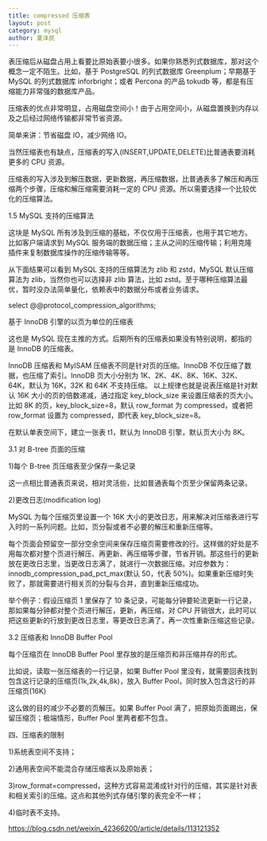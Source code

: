 ```yaml
---
title: compressed 压缩表
layout: post
category: mysql
author: 夏泽民
---
```

表压缩后从磁盘占用上看要比原始表要小很多。如果你熟悉列式数据库，那对这个概念一定不陌生。比如，基于 PostgreSQL 的列式数据库 Greenplum；早期基于 MySQL 的列式数据库 inforbright；或者 Percona 的产品 tokudb 等，都是有压缩能力非常强的数据库产品。

压缩表的优点非常明显，占用磁盘空间小！由于占用空间小，从磁盘置换到内存以及之后经过网络传输都非常节省资源。

简单来讲：节省磁盘 IO，减少网络 IO。
<!-- more -->
当然压缩表也有缺点，压缩表的写入(INSERT,UPDATE,DELETE)比普通表要消耗更多的 CPU 资源。

压缩表的写入涉及到解压数据，更新数据，再压缩数据，比普通表多了解压和再压缩两个步骤，压缩和解压缩需要消耗一定的 CPU 资源。所以需要选择一个比较优化的压缩算法。

1.5 MySQL 支持的压缩算法

这块是 MySQL 所有涉及到压缩的基础，不仅仅用于压缩表，也用于其它地方。比如客户端请求到 MySQL 服务端的数据压缩；主从之间的压缩传输；利用克隆插件来复制数据库操作的压缩传输等等。

从下面结果可以看到 MySQL 支持的压缩算法为 zlib 和 zstd，MySQL 默认压缩算法为 zlib，当然你也可以选择非 zlib 算法，比如 zstd。至于哪种压缩算法最优，暂时没办法简单量化，依赖表中的数据分布或者业务请求。

select @@protocol_compression_algorithms;

基于 InnoDB 引擎的以页为单位的压缩表

这也是 MySQL 现在主推的方式。后期所有的压缩表如果没有特别说明，都指的是 InnoDB 的压缩表。

InnoDB 压缩表和 MyISAM 压缩表不同是针对页的压缩。InnoDB 不仅压缩了数据，也压缩了索引。InnoDB 页大小分别为 1K、2K、4K、8K、16K、32K、64K，默认为 16K，32K 和 64K 不支持压缩。
以上规律也就是说表压缩是针对默认 16K 大小的页的倍数递减，通过指定 key_block_size 来设置压缩表的页大小。比如 8K 的页，key_block_size=8，默认 row_format 为 compressed，或者把 row_format 设置为 compressed，即代表 key_block_size=8。

在默认单表空间下，建立一张表 t1，默认为 InnoDB 引擎，默认页大小为 8K。

3.1 对 B-tree 页面的压缩

1)每个 B-tree 页压缩表至少保存一条记录

这一点相比普通表页来说，相对灵活些，比如普通表每个页至少保留两条记录。

2)更改日志(modification log)

MySQL 为每个压缩页里设置一个 16K 大小的更改日志，用来解决对压缩表进行写入时的一系列问题。比如，页分裂或者不必要的解压和重新压缩等。

每个页面会预留空一部分空余空间来保存压缩页需要修改的行。这样做的好处是不用每次都对整个页进行解压、再更新、再压缩等步骤，节省开销。那这些行的更新放在更改日志里，当更改日志满了，就进行一次数据压缩。对应参数为：innodb_compression_pad_pct_max(默认 50，代表 50%)。如果重新压缩时失败了，那就需要进行相关页的分裂与合并，直到重新压缩成功。

举个例子：假设压缩页 1 里保存了 10 条记录，可能每分钟要轮流更新一行记录，那如果每分钟都对整个页进行解压，更新，再压缩，对 CPU 开销很大，此时可以把这些更新的行放到更改日志里，等更改日志满了，再一次性重新压缩这些记录。

3.2 压缩表和 InnoDB Buffer Pool

每个压缩页在 InnoDB Buffer Pool 里存放的是压缩页和非压缩并存的形式。

比如说，读取一张压缩表的一行记录，如果 Buffer Pool 里没有，就需要回表找到包含这行记录的压缩页(1k,2k,4k,8k)，放入 Buffer Pool，同时放入包含这行的非压缩页(16K)

这么做的目的减少不必要的页解压。如果 Buffer Pool 满了，把原始页面踢出，保留压缩页；极端情形，Buffer Pool 里两者都不包含。

四、压缩表的限制

1)系统表空间不支持；

2)通用表空间不能混合存储压缩表以及原始表；

3)row_format=compressed，这种方式容易混淆成针对行的压缩，其实是针对表和相关索引的压缩。这点和其他列式存储引擎的表完全不一样；

4)临时表不支持。

https://blog.csdn.net/weixin_42366200/article/details/113121352
